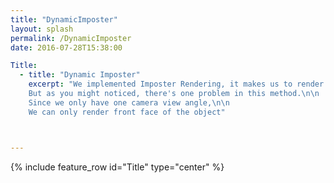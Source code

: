 ```yaml
---
title: "DynamicImposter"
layout: splash
permalink: /DynamicImposter
date: 2016-07-28T15:38:00

Title:
  - title: "Dynamic Imposter"
    excerpt: "We implemented Imposter Rendering, it makes us to render 10K+ animating objects with quads.\n\n
    But as you might noticed, there's one problem in this method.\n\n
    Since we only have one camera view angle,\n\n
    We can only render front face of the object"



---
```


{% include feature_row id="Title" type="center" %}

